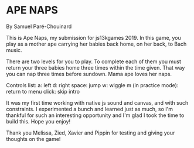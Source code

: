 # APE NAPS
By Samuel Paré-Chouinard

This is Ape Naps, my submission for js13kgames 2019. In this game, you play
as a mother ape carrying her babies back home, on her back, to Bach music.

There are two levels for you to play. To complete each of them you must return
your three babies home three times within the time given. That way you can nap
three times before sundown. Mama ape loves her naps.

Controls list:
a: left
d: right
space: jump
w: wiggle
m (in practice mode): return to menu
click: skip intro

It was my first time working with native js sound and canvas, and with such
constraints. I experimented a bunch and learned just as much, so I'm thankful
for such an interesting opportunity and I'm glad I took the time to build this.
Hope you enjoy!

Thank you Melissa, Zied, Xavier and Pippin for testing and giving your thoughts
on the game!
